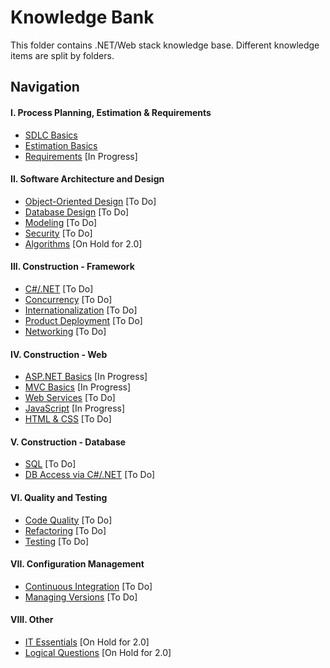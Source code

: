 # Knowledge Bank
This folder contains .NET/Web stack knowledge base. Different knowledge items are split by folders.

## Navigation

#### I. Process Planning, Estimation & Requirements
- [SDLC Basics](https://github.com/kakarotto67/knowledge-base/blob/master/knowledge-bank/SDLC/Basics.md)
- [Estimation Basics](https://github.com/kakarotto67/knowledge-base/blob/master/knowledge-bank/Estimation/Basics.md)
- [Requirements](https://github.com/kakarotto67/knowledge-base/blob/master/knowledge-bank/Requirements/Basics.md) [In Progress]

#### II. Software Architecture and Design
- [Object-Oriented Design](https://github.com/kakarotto67/knowledge-base/blob/master/knowledge-bank/#) [To Do]
- [Database Design](https://github.com/kakarotto67/knowledge-base/blob/master/knowledge-bank/#) [To Do]
- [Modeling](https://github.com/kakarotto67/knowledge-base/blob/master/knowledge-bank/#) [To Do]
- [Security](https://github.com/kakarotto67/knowledge-base/blob/master/knowledge-bank/#) [To Do]
- [Algorithms](https://github.com/kakarotto67/knowledge-base/blob/master/knowledge-bank/#) [On Hold for 2.0]

#### III. Construction - Framework
- [C#/.NET](https://github.com/kakarotto67/knowledge-base/blob/master/knowledge-bank/#) [To Do]
- [Concurrency](https://github.com/kakarotto67/knowledge-base/blob/master/knowledge-bank/#) [To Do]
- [Internationalization](https://github.com/kakarotto67/knowledge-base/blob/master/knowledge-bank/#) [To Do]
- [Product Deployment](https://github.com/kakarotto67/knowledge-base/blob/master/knowledge-bank/#) [To Do]
- [Networking](https://github.com/kakarotto67/knowledge-base/blob/master/knowledge-bank/#) [To Do]

#### IV. Construction - Web
- [ASP.NET Basics](https://github.com/kakarotto67/knowledge-base/blob/master/knowledge-bank/ASP.NET/Basics.md) [In Progress]
- [MVC Basics](https://github.com/kakarotto67/knowledge-base/blob/master/knowledge-bank/MVC/Basics.md) [In Progress]
- [Web Services](https://github.com/kakarotto67/knowledge-base/blob/master/knowledge-bank/Services/Basics.md) [To Do]
- [JavaScript](https://github.com/kakarotto67/knowledge-base/blob/master/knowledge-bank/WebUI/JavaScript.md) [In Progress]
- [HTML & CSS](https://github.com/kakarotto67/knowledge-base/blob/master/knowledge-bank/WebUI/HtmlCss.md) [To Do]

#### V. Construction - Database
- [SQL](https://github.com/kakarotto67/knowledge-base/blob/master/knowledge-bank/#) [To Do]
- [DB Access via C#/.NET](https://github.com/kakarotto67/knowledge-base/blob/master/knowledge-bank/#) [To Do]

#### VI. Quality and Testing
- [Code Quality](https://github.com/kakarotto67/knowledge-base/blob/master/knowledge-bank/#) [To Do]
- [Refactoring](https://github.com/kakarotto67/knowledge-base/blob/master/knowledge-bank/#) [To Do]
- [Testing](https://github.com/kakarotto67/knowledge-base/blob/master/knowledge-bank/#) [To Do]

#### VII. Configuration Management
- [Continuous Integration](https://github.com/kakarotto67/knowledge-base/blob/master/knowledge-bank/#) [To Do]
- [Managing Versions](https://github.com/kakarotto67/knowledge-base/blob/master/knowledge-bank/#) [To Do]

#### VIII. Other
- [IT Essentials](https://github.com/kakarotto67/knowledge-base/blob/master/knowledge-bank/#) [On Hold for 2.0]
- [Logical Questions](https://github.com/kakarotto67/knowledge-base/blob/master/knowledge-bank/Other/LogicalQuestions.md) [On Hold for 2.0]
